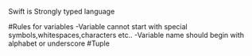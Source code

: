 Swift is Strongly typed language

#Rules for variables
 -Variable cannot start with special symbols,whitespaces,characters etc..
 -Variable name should begin with alphabet or underscore
 #Tuple
